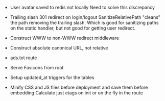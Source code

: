* User avatar saved to redis not locally
  Need to solve this discrepancy

* Trailing slash 301 redirect on login/logout
  SanitizeRelativePath "cleans" the path removing the trailing slash.
  Which is good for sanitizing paths on the static handler,
  but not good for getting user redirect.

* Construct WWW to non-WWW redirect middleware

* Construct absolute canonical URL, not relative

* ads.txt route

* Serve Favicons from root

* Setup updated_at triggers for the tables
* Minify CSS and JS files before deployment and save them before embedding
  Calculate just etags on init or on the fly in the route